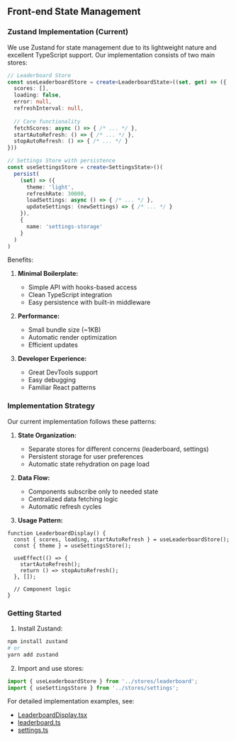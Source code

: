 ## Front-end State Management

### Zustand Implementation (Current)
We use Zustand for state management due to its lightweight nature and excellent TypeScript support. Our implementation consists of two main stores:

```typescript
// Leaderboard Store
const useLeaderboardStore = create<LeaderboardState>((set, get) => ({
  scores: [],
  loading: false,
  error: null,
  refreshInterval: null,
  
  // Core functionality
  fetchScores: async () => { /* ... */ },
  startAutoRefresh: () => { /* ... */ },
  stopAutoRefresh: () => { /* ... */ }
}))

// Settings Store with persistence
const useSettingsStore = create<SettingsState>()(
  persist(
    (set) => ({
      theme: 'light',
      refreshRate: 30000,
      loadSettings: async () => { /* ... */ },
      updateSettings: (newSettings) => { /* ... */ }
    }),
    {
      name: 'settings-storage'
    }
  )
)
```

Benefits:
1. **Minimal Boilerplate:**
   - Simple API with hooks-based access
   - Clean TypeScript integration
   - Easy persistence with built-in middleware

2. **Performance:**
   - Small bundle size (~1KB)
   - Automatic render optimization
   - Efficient updates

3. **Developer Experience:**
   - Great DevTools support
   - Easy debugging
   - Familiar React patterns

### Implementation Strategy

Our current implementation follows these patterns:

1. **State Organization:**
   - Separate stores for different concerns (leaderboard, settings)
   - Persistent storage for user preferences
   - Automatic state rehydration on page load

2. **Data Flow:**
   - Components subscribe only to needed state
   - Centralized data fetching logic
   - Automatic refresh cycles

3. **Usage Pattern:**
```tsx
function LeaderboardDisplay() {
  const { scores, loading, startAutoRefresh } = useLeaderboardStore();
  const { theme } = useSettingsStore();
  
  useEffect(() => {
    startAutoRefresh();
    return () => stopAutoRefresh();
  }, []);
  
  // Component logic
}
```

### Getting Started

1. Install Zustand:
```bash
npm install zustand
# or
yarn add zustand
```

2. Import and use stores:
```typescript
import { useLeaderboardStore } from '../stores/leaderboard';
import { useSettingsStore } from '../stores/settings';
```

For detailed implementation examples, see:
- [LeaderboardDisplay.tsx](./popup/components/LeaderboardDisplay.tsx)
- [leaderboard.ts](./src/stores/leaderboard.ts)
- [settings.ts](./src/stores/settings.ts)
